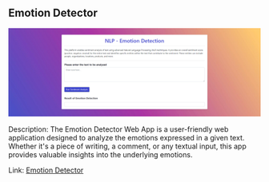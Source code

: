 ## Emotion Detector

<img src="emotion_detection_view.png" alt="Emotion Detector" width="1000">

Description: The Emotion Detector Web App is a user-friendly web application designed to analyze the emotions expressed in a given text. Whether it's a piece of writing, a comment, or any textual input, this app provides valuable insights into the underlying emotions.

Link: [Emotion Detector](https://github.com/MarianoGuastella/Emotion-detector)
